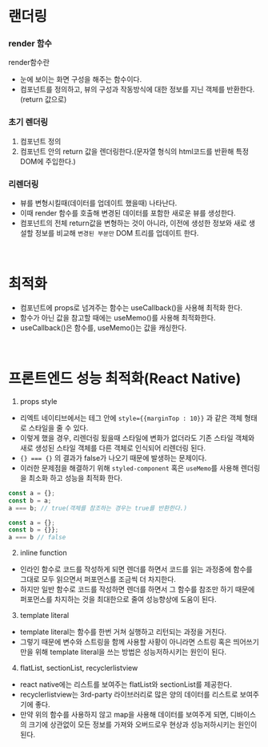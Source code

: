 # 랜더링

### render 함수

render함수란

- 눈에 보이는 화면 구성을 해주는 함수이다.
- 컴포넌트를 정의하고, 뷰의 구성과 작동방식에 대한 정보를 지닌 객체를 반환한다.(return 값으로)

### 초기 렌더링

1. 컴포넌트 정의
2. 컴포넌트 안의 return 값을 렌더링한다.(문자열 형식의 html코드를 반환해 특정 DOM에 주입한다.)

### 리렌더링

- 뷰를 변형시킬때(데이터를 업데이트 했을때) 나타난다.
- 이때 render 함수를 호출해 변경된 데이터를 포함한 새로운 뷰를 생성한다.
- 컴포넌트의 전체 return값을 변형하는 것이 아니라, 이전에 생성한 정보와 새로 생설할 정보를 비교해 `변경된 부분만` DOM 트리를 업데이트 한다.

</br>

# 최적화

- 컴포넌트에 props로 넘겨주는 함수는 useCallback()을 사용해 최적화 한다.
- 함수가 아닌 값을 참고할 때에는 useMemo()를 사용해 최적화한다.
- useCallback()은 함수를, useMemo()는 값을 캐싱한다.

</br>

# 프론트엔드 성능 최적화(React Native)

1. props style

- 리엑트 네이티브에서는 테그 안에 `style={{marginTop : 10}}` 과 같은 객체 형태로 스타일을 줄 수 있다.
- 이렇게 했을 경우, 리렌더링 됬을때 스타일에 변화가 없더라도 기존 스타일 객체와 새로 생성된 스타일 객체를 다른 객체로 인식되어 리렌더링 된다.
- `{} === {}` 의 결과가 false가 나오기 때문에 발생하는 문제이다.
- 이러한 문제점을 해결하기 위해 `styled-component` 혹은 `useMemo`를 사용해 렌더링을 최소화 하고 성능을 최적화 한다.

```jsx
const a = {};
const b = a;
a === b; // true(객체를 참조하는 경우는 true를 반환한다.)
```

```jsx
const a = {};
const b = {}};
a === b // false
```

2. inline function

- 인라인 함수로 코드를 작성하게 되면 렌더를 하면서 코드를 읽는 과정중에 함수를 그대로 모두 읽으면서 퍼포먼스를 조금씩 더 차지한다.
- 하지만 일반 함수로 코드를 작성하면 렌더를 하면서 그 함수를 참조만 하기 때문에 퍼포먼스를 차지하는 것을 최대한으로 줄여 성능향상에 도움이 된다.

3. template literal

- template literal는 함수를 한번 거쳐 실행하고 리턴되는 과정을 거친다.
- 그렇기 때문에 변수와 스트링을 함께 사용할 사황이 아니라면 스트링 혹은 띄어쓰기만을 위해 template literal을 쓰는 방법은 성능저하시키는 원인이 된다.

4. flatList, sectionList, recyclerlistview

- react native에는 리스트를 보여주는 flatList와 sectionList를 제공한다.
- recyclerlistview는 3rd-party 라이브러리로 많은 양의 데이터를 리스트로 보여주기에 좋다.
- 만약 위의 함수를 사용하지 않고 map을 사용해 데이터를 보여주게 되면, 디바이스의 크기에 상관없이 모든 정보를 가져와 오버드로우 현상과 성능저하시키는 원인이 된다.
